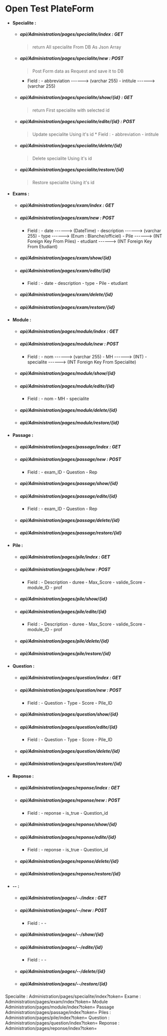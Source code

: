 # Open Test PlateForm

* #### Specialite :
    * ##### api/Administration/pages/specialite/index : GET
        > return All specialite From DB As Json Array
    * ##### api/Administration/pages/specialite/new : POST
        > Post Form data as Request and save it to DB
         * Field :
               - abbreviation  ------> (varchar 255)
               - intitule      ------> (varchar 255)         
    * ##### api/Administration/pages/specialite/show/{id} : GET
        > return First specialite with selected id
    * ##### api/Administration/pages/specialite/edite/{id} : POST
        > Update specialite Using it's id 
          * Field :
               - abbreviation
               - intitule
               
    * ##### api/Administration/pages/specialite/delete/{id}
        > Delete specialite Using it's id 
    * ##### api/Administration/pages/specialite/restore/{id}
        > Restore specialite Using it's id 

* #### Exams :
    * ##### api/Administration/pages/exam/index : GET
    
    * ##### api/Administration/pages/exam/new : POST
        * Field :
              - date          ------> (DateTime)
              - description   ------> (varchar 255)
              - type          ------> (Enum : Blanche/officiel)
              - Pile          ------> (INT Foreign Key From Piles)
              - etudiant      ------> (INT Foreign Key From Etudiant)
              
    * ##### api/Administration/pages/exam/show/{id}
    * ##### api/Administration/pages/exam/edite/{id}
        * Field :
              - date
              - description
              - type
              - Pile
              - etudiant
              
    * ##### api/Administration/pages/exam/delete/{id}
    * ##### api/Administration/pages/exam/restore/{id}

* #### Module :
    * ##### api/Administration/pages/module/index : GET
    * ##### api/Administration/pages/module/new : POST
        * Field :
              - nom ------> (varchar 255)
              - MH ------> (INT)
              - specialite ------> (INT Foreign Key From Specialite)
    * ##### api/Administration/pages/module/show/{id}
    * ##### api/Administration/pages/module/edite/{id}
        * Field :
              - nom 
              - MH
              - specialite 
    * ##### api/Administration/pages/module/delete/{id}
    * ##### api/Administration/pages/module/restore/{id}
    
* #### Passage :
    * ##### api/Administration/pages/passage/index : GET
    * ##### api/Administration/pages/passage/new : POST
        * Field :
              - exam_ID
              - Question
              - Rep
    * ##### api/Administration/pages/passage/show/{id}
    * ##### api/Administration/pages/passage/edite/{id}
        * Field :
              - exam_ID
              - Question
              - Rep  
    * ##### api/Administration/pages/passage/delete/{id}
    * ##### api/Administration/pages/passage/restore/{id}
    
    
* #### Pile :
    * ##### api/Administration/pages/pile/index : GET
    * ##### api/Administration/pages/pile/new : POST
        * Field :
              - Description
              - duree
              - Max_Score
              - valide_Score
              - module_ID
              - prof
    * ##### api/Administration/pages/pile/show/{id}
    * ##### api/Administration/pages/pile/edite/{id}
        * Field :
              - Description
              - duree
              - Max_Score
              - valide_Score
              - module_ID
              - prof
    * ##### api/Administration/pages/pile/delete/{id}
    * ##### api/Administration/pages/pile/restore/{id}    
    
    
* #### Question :
    * ##### api/Administration/pages/question/index : GET
    * ##### api/Administration/pages/question/new : POST
        * Field :
              - Question
              - Type
              - Score
              - Pile_ID
    * ##### api/Administration/pages/question/show/{id}
    * ##### api/Administration/pages/question/edite/{id}
        * Field :
              - Question
              - Type
              - Score
              - Pile_ID
    * ##### api/Administration/pages/question/delete/{id}
    * ##### api/Administration/pages/question/restore/{id}    
    
    
* #### Reponse :
    * ##### api/Administration/pages/reponse/index : GET
    * ##### api/Administration/pages/reponse/new : POST
        * Field :
              - reponse
              - is_true
              - Question_id
    * ##### api/Administration/pages/reponse/show/{id}
    * ##### api/Administration/pages/reponse/edite/{id}
        * Field :
              - reponse
              - is_true
              - Question_id
    * ##### api/Administration/pages/reponse/delete/{id}
    * ##### api/Administration/pages/reponse/restore/{id}    
    
    
    
* #### -- :
    * ##### api/Administration/pages/--/index : GET
    * ##### api/Administration/pages/--/new : POST
        * Field :
              - 
              -  
    * ##### api/Administration/pages/--/show/{id}
    * ##### api/Administration/pages/--/edite/{id}
        * Field :
              - 
              -  
    * ##### api/Administration/pages/--/delete/{id}
    * ##### api/Administration/pages/--/restore/{id}   
    
    
Specialite :
    Administration/pages/specialite/index?token=
Exame :
    Administration/pages/exam/index?token=
Module
    Administration/pages/module/index?token=
Passage
    Administration/pages/passage/index?token=
Piles :
    Administration/pages/pile/index?token=
Question :
    Administration/pages/question/index?token=
Reponse :
   Administration/pages/reponse/index?token=
    

    
    
    
    